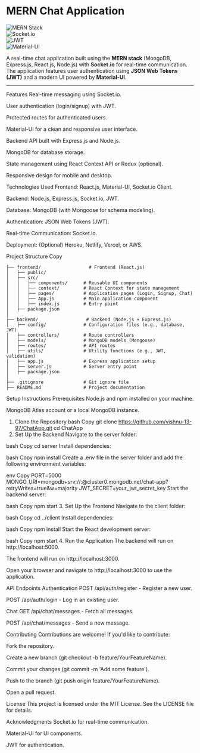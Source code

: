 # **MERN Chat Application**

![MERN Stack](https://img.shields.io/badge/MERN-Stack-blue)  
![Socket.io](https://img.shields.io/badge/Socket.io-RealTime-green)  
![JWT](https://img.shields.io/badge/JWT-Authentication-orange)  
![Material-UI](https://img.shields.io/badge/Material--UI-Design-yellow)

A real-time chat application built using the **MERN stack** (MongoDB, Express.js, React.js, Node.js) with **Socket.io** for real-time communication. The application features user authentication using **JSON Web Tokens (JWT)** and a modern UI powered by **Material-UI**.

---


Features
Real-time messaging using Socket.io.

User authentication (login/signup) with JWT.

Protected routes for authenticated users.

Material-UI for a clean and responsive user interface.

Backend API built with Express.js and Node.js.

MongoDB for database storage.

State management using React Context API or Redux (optional).

Responsive design for mobile and desktop.

Technologies Used
Frontend: React.js, Material-UI, Socket.io Client.

Backend: Node.js, Express.js, Socket.io, JWT.

Database: MongoDB (with Mongoose for schema modeling).

Authentication: JSON Web Tokens (JWT).

Real-time Communication: Socket.io.

Deployment: (Optional) Heroku, Netlify, Vercel, or AWS.

Project Structure
Copy
``` mern-chat-app/
├── frontend/                  # Frontend (React.js)
│   ├── public/
│   ├── src/
│   │   ├── components/      # Reusable UI components
│   │   ├── context/         # React Context for state management
│   │   ├── pages/           # Application pages (Login, Signup, Chat)
│   │   ├── App.js           # Main application component
│   │   ├── index.js         # Entry point
│   ├── package.json
│
├── backend/                  # Backend (Node.js + Express.js)
│   ├── config/              # Configuration files (e.g., database, JWT)
│   ├── controllers/         # Route controllers
│   ├── models/              # MongoDB models (Mongoose)
│   ├── routes/              # API routes
│   ├── utils/               # Utility functions (e.g., JWT, validation)
│   ├── app.js               # Express application setup
│   ├── server.js            # Server entry point
│   ├── package.json
│
├── .gitignore               # Git ignore file
├── README.md                # Project documentation
```


Setup Instructions
Prerequisites
Node.js and npm installed on your machine.

MongoDB Atlas account or a local MongoDB instance.

1. Clone the Repository
bash
Copy
git clone https://github.com/vishnu-13-97/ChatApp.git
cd ChatApp
2. Set Up the Backend
Navigate to the server folder:

bash
Copy
cd server
Install dependencies:

bash
Copy
npm install
Create a .env file in the server folder and add the following environment variables:

env
Copy
PORT=5000
MONGO_URI=mongodb+srv://<username>:<password>@cluster0.mongodb.net/chat-app?retryWrites=true&w=majority
JWT_SECRET=your_jwt_secret_key
Start the backend server:

bash
Copy
npm start
3. Set Up the Frontend
Navigate to the client folder:

bash
Copy
cd ../client
Install dependencies:

bash
Copy
npm install
Start the React development server:

bash
Copy
npm start
4. Run the Application
The backend will run on http://localhost:5000.

The frontend will run on http://localhost:3000.

Open your browser and navigate to http://localhost:3000 to use the application.

API Endpoints
Authentication
POST /api/auth/register - Register a new user.

POST /api/auth/login - Log in an existing user.

Chat
GET /api/chat/messages - Fetch all messages.

POST /api/chat/messages - Send a new message.



Contributing
Contributions are welcome! If you'd like to contribute:

Fork the repository.

Create a new branch (git checkout -b feature/YourFeatureName).

Commit your changes (git commit -m 'Add some feature').

Push to the branch (git push origin feature/YourFeatureName).

Open a pull request.

License
This project is licensed under the MIT License. See the LICENSE file for details.

Acknowledgments
Socket.io for real-time communication.

Material-UI for UI components.

JWT for authentication.
